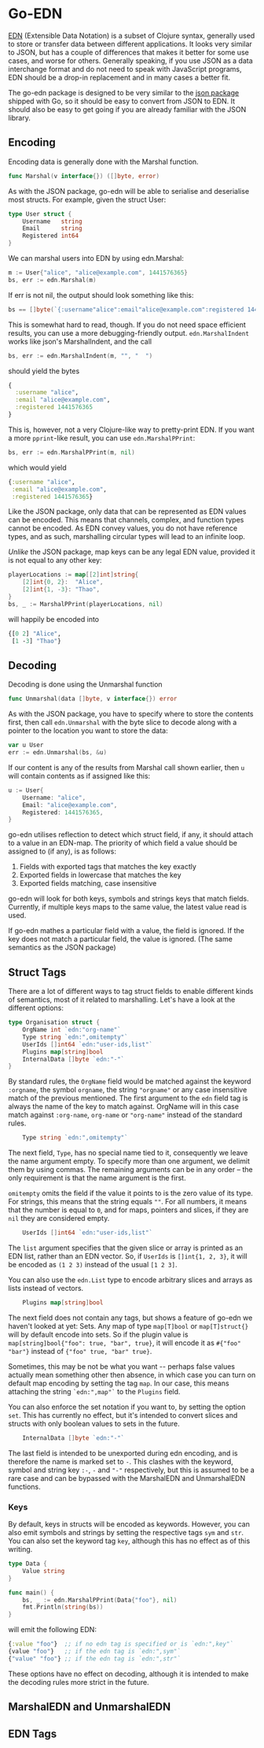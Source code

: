 # Go-EDN

[EDN](https://github.com/edn-format/edn) (Extensible Data Notation) is a subset
of Clojure syntax, generally used to store or transfer data between different
applications. It looks very similar to JSON, but has a couple of differences
that makes it better for some use cases, and worse for others. Generally
speaking, if you use JSON as a data interchange format and do not need to speak
with JavaScript programs, EDN should be a drop-in replacement and in many cases
a better fit.

The go-edn package is designed to be very similar to the
[json package](http://golang.org/pkg/encoding/json/) shipped with Go, so it
should be easy to convert from JSON to EDN. It should also be easy to get going
if you are already familiar with the JSON library.

## Encoding

Encoding data is generally done with the Marshal function.

```go
func Marshal(v interface{}) ([]byte, error)
```

As with the JSON package, go-edn will be able to serialise and deserialise most
structs. For example, given the struct User:

```go
type User struct {
	Username   string
	Email      string
	Registered int64
}
```

We can marshal users into EDN by using edn.Marshal:

```go
m := User{"alice", "alice@example.com", 1441576365}
bs, err := edn.Marshal(m)
```

If err is not nil, the output should look something like this:

```go
bs == []byte(`{:username"alice":email"alice@example.com":registered 1441576365}`)
```

This is somewhat hard to read, though. If you do not need space efficient
results, you can use a more debugging-friendly output. `edn.MarshalIndent` works
like json's MarshalIndent, and the call

```go
bs, err := edn.MarshalIndent(m, "", "  ")
```

should yield the bytes

```clojure
{
  :username "alice",
  :email "alice@example.com",
  :registered 1441576365
}
```

This is, however, not a very Clojure-like way to pretty-print EDN. If you want
a more `pprint`-like result, you can use `edn.MarshalPPrint`:

```go
bs, err := edn.MarshalPPrint(m, nil)
```

which would yield

```clojure
{:username "alice",
 :email "alice@example.com",
 :registered 1441576365}
```

Like the JSON package, only data that can be represented as EDN values can be
encoded. This means that channels, complex, and function types cannot be
encoded. As EDN convey values, you do not have reference types, and as such,
marshalling circular types will lead to an infinite loop.

*Unlike* the JSON package, map keys can be any legal EDN value, provided it is
not equal to any other key:

```go
playerLocations := map[[2]int]string{
	[2]int{0, 2}:  "Alice",
	[2]int{1, -3}: "Thao",
}
bs, _ := MarshalPPrint(playerLocations, nil)
```

will happily be encoded into

```clojure
{[0 2] "Alice",
 [1 -3] "Thao"}
```

## Decoding

Decoding is done using the Unmarshal function

```go
func Unmarshal(data []byte, v interface{}) error
```

As with the JSON package, you have to specify where to store the contents first,
then call `edn.Unmarshal` with the byte slice to decode along with a pointer to
the location you want to store the data:

```go
var u User
err := edn.Unmarshal(bs, &u)
```

If our content is any of the results from Marshal call shown earlier, then `u`
will contain contents as if assigned like this:

```go
u := User{
	Username: "alice",
	Email: "alice@example.com",
	Registered: 1441576365,
}
```

go-edn utilises reflection to detect which struct field, if any, it should
attach to a value in an EDN-map. The priority of which field a value should be
assigned to (if any), is as follows:

1. Fields with exported tags that matches the key exactly
2. Exported fields in lowercase that matches the key
3. Exported fields matching, case insensitive

go-edn will look for both keys, symbols and strings keys that match fields.
Currently, if multiple keys maps to the same value, the latest value read is
used.

If go-edn mathes a particular field with a value, the field is ignored. If the
key does not match a particular field, the value is ignored. (The same semantics
as the JSON package)

## Struct Tags

There are a lot of different ways to tag struct fields to enable different kinds
of semantics, most of it related to marshalling. Let's have a look at the
different options:

```go
type Organisation struct {
	OrgName int `edn:"org-name"`
	Type string `edn:",omitempty"`
    UserIds []int64 `edn:"user-ids,list"`
    Plugins map[string]bool
    InternalData []byte `edn:"-"`
}
```

By standard rules, the `OrgName` field would be matched against the keyword
`:orgname`, the symbol `orgname`, the string `"orgname"` or any case insensitive
match of the previous mentioned. The first argument to the `edn` field tag is
always the name of the key to match against. OrgName will in this case match
against `:org-name`, `org-name` or `"org-name"` instead of the standard rules.


```go
	Type string `edn:",omitempty"`
```

The next field, `Type`, has no special name tied to it, consequently we leave
the name argument empty. To specify more than one argument, we delimit them by
using commas. The remaining arguments can be in any order – the only requirement
is that the name argument is the first.

`omitempty` omits the field if the value it points to is the zero value of its
type. For strings, this means that the string equals `""`. For all numbers, it
means that the number is equal to `0`, and for maps, pointers and slices, if
they are `nil` they are considered empty.

```go
    UserIds []int64 `edn:"user-ids,list"`
```

The `list` argument specifies that the given slice or array is printed as an EDN
list, rather than an EDN vector. So, if `UserIds` is `[]int{1, 2, 3}`, it will
be encoded as `(1 2 3)` instead of the usual `[1 2 3]`.

You can also use the `edn.List` type to encode arbitrary slices and arrays as
lists instead of vectors.

```go
    Plugins map[string]bool
```

The next field does not contain any tags, but shows a feature of go-edn we
haven't looked at yet: Sets. Any map of type `map[T]bool` or `map[T]struct{}`
will by default encode into sets. So if the plugin value is
`map[string]bool{"foo": true, "bar", true}`, it will encode it as `#{"foo"
"bar"}` instead of `{"foo" true, "bar" true}`.

Sometimes, this may be not be what you want -- perhaps false values actually
mean something other then absence, in which case you can turn on default map
encoding by setting the tag `map`. In our case, this means attaching the string
`` `edn:",map"` `` to the `Plugins` field.

You can also enforce the set notation if you want to, by setting the option
`set`. This has currently no effect, but it's intended to convert slices and
structs with only boolean values to sets in the future.

```go
    InternalData []byte `edn:"-"`
```

The last field is intended to be unexported during edn encoding, and is
therefore the name is marked set to `-`. This clashes with the keyword, symbol
and string key `:-`, `-` and `"-"` respectively, but this is assumed to be a
rare case and can be bypassed with the MarshalEDN and UnmarshalEDN functions.

### Keys

By default, keys in structs will be encoded as keywords. However, you can also
emit symbols and strings by setting the respective tags `sym` and `str`. You can
also set the keyword tag `key`, although this has no effect as of this writing.

```go
type Data {
	Value string
}

func main() {
	bs, _ := edn.MarshalPPrint(Data{"foo"}, nil)
	fmt.Println(string(bs))
}
```

will emit the following EDN:

```clj
{:value "foo"}  ;; if no edn tag is specified or is `edn:",key"`
{value "foo"}   ;; if the edn tag is `edn:",sym"`
{"value" "foo"} ;; if the edn tag is `edn:",str"`
```

These options have no effect on decoding, although it is intended to make the
decoding rules more strict in the future.

## MarshalEDN and UnmarshalEDN



## EDN Tags
